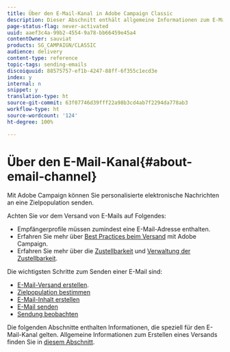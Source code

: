 ```yaml
---
title: Über den E-Mail-Kanal in Adobe Campaign Classic
description: Dieser Abschnitt enthält allgemeine Informationen zum E-Mail-Kanal in Adobe Campaign Classic.
page-status-flag: never-activated
uuid: aaef3c4a-99b2-4554-9a78-bb66459e45a4
contentOwner: sauviat
products: SG_CAMPAIGN/CLASSIC
audience: delivery
content-type: reference
topic-tags: sending-emails
discoiquuid: 88575757-ef1b-4247-88ff-6f355c1ecd3e
index: y
internal: n
snippet: y
translation-type: ht
source-git-commit: 63f07746d39fff22a98b3cd4ab7f2294da778ab3
workflow-type: ht
source-wordcount: '124'
ht-degree: 100%

---
```



# Über den E-Mail-Kanal{#about-email-channel}

Mit Adobe Campaign können Sie personalisierte elektronische Nachrichten an eine Zielpopulation senden.

Achten Sie vor dem Versand von E-Mails auf Folgendes:

* Empfängerprofile müssen zumindest eine E-Mail-Adresse enthalten.
* Erfahren Sie mehr über [Best Practices beim Versand](../../delivery/using/delivery-best-practices.md) mit Adobe Campaign.
* Erfahren Sie mehr über die [Zustellbarkeit](../../delivery/using/about-deliverability.md) und [Verwaltung der Zustellbarkeit](https://helpx.adobe.com/de/campaign/kb/acc-deliverability.html).

Die wichtigsten Schritte zum Senden einer E-Mail sind:

* [E-Mail-Versand erstellen](../../delivery/using/creating-an-email-delivery.md).
* [Zielpopulation bestimmen](../../delivery/using/steps-defining-the-target-population.md)
* [E-Mail-Inhalt erstellen](../../delivery/using/defining-the-email-content.md)
* [E-Mail senden](../../delivery/using/sending-messages.md)
* [Sendung beobachten](../../delivery/using/monitoring-a-delivery.md)

Die folgenden Abschnitte enthalten Informationen, die speziell für den E-Mail-Kanal gelten. Allgemeine Informationen zum Erstellen eines Versands finden Sie in [diesem Abschnitt](../../delivery/using/steps-about-delivery-creation-steps.md).